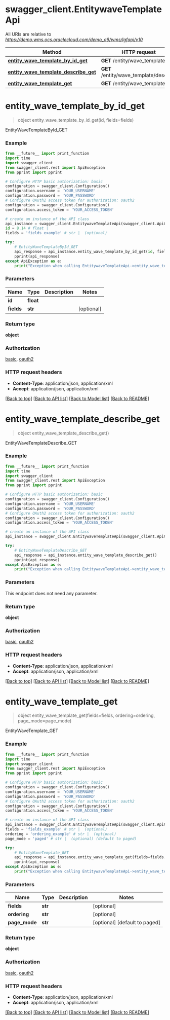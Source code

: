 # swagger_client.EntitywaveTemplateApi

All URIs are relative to *https://demo.wms.ocs.oraclecloud.com/demo_a9/wms/lgfapi/v10*

Method | HTTP request | Description
------------- | ------------- | -------------
[**entity_wave_template_by_id_get**](EntitywaveTemplateApi.md#entity_wave_template_by_id_get) | **GET** /entity/wave_template/{id} | EntityWaveTemplateById_GET
[**entity_wave_template_describe_get**](EntitywaveTemplateApi.md#entity_wave_template_describe_get) | **GET** /entity/wave_template/describe | EntityWaveTemplateDescribe_GET
[**entity_wave_template_get**](EntitywaveTemplateApi.md#entity_wave_template_get) | **GET** /entity/wave_template | EntityWaveTemplate_GET


# **entity_wave_template_by_id_get**
> object entity_wave_template_by_id_get(id, fields=fields)

EntityWaveTemplateById_GET



### Example
```python
from __future__ import print_function
import time
import swagger_client
from swagger_client.rest import ApiException
from pprint import pprint

# Configure HTTP basic authorization: basic
configuration = swagger_client.Configuration()
configuration.username = 'YOUR_USERNAME'
configuration.password = 'YOUR_PASSWORD'
# Configure OAuth2 access token for authorization: oauth2
configuration = swagger_client.Configuration()
configuration.access_token = 'YOUR_ACCESS_TOKEN'

# create an instance of the API class
api_instance = swagger_client.EntitywaveTemplateApi(swagger_client.ApiClient(configuration))
id = 8.14 # float | 
fields = 'fields_example' # str |  (optional)

try:
    # EntityWaveTemplateById_GET
    api_response = api_instance.entity_wave_template_by_id_get(id, fields=fields)
    pprint(api_response)
except ApiException as e:
    print("Exception when calling EntitywaveTemplateApi->entity_wave_template_by_id_get: %s\n" % e)
```

### Parameters

Name | Type | Description  | Notes
------------- | ------------- | ------------- | -------------
 **id** | **float**|  | 
 **fields** | **str**|  | [optional] 

### Return type

**object**

### Authorization

[basic](../README.md#basic), [oauth2](../README.md#oauth2)

### HTTP request headers

 - **Content-Type**: application/json, application/xml
 - **Accept**: application/json, application/xml

[[Back to top]](#) [[Back to API list]](../README.md#documentation-for-api-endpoints) [[Back to Model list]](../README.md#documentation-for-models) [[Back to README]](../README.md)

# **entity_wave_template_describe_get**
> object entity_wave_template_describe_get()

EntityWaveTemplateDescribe_GET



### Example
```python
from __future__ import print_function
import time
import swagger_client
from swagger_client.rest import ApiException
from pprint import pprint

# Configure HTTP basic authorization: basic
configuration = swagger_client.Configuration()
configuration.username = 'YOUR_USERNAME'
configuration.password = 'YOUR_PASSWORD'
# Configure OAuth2 access token for authorization: oauth2
configuration = swagger_client.Configuration()
configuration.access_token = 'YOUR_ACCESS_TOKEN'

# create an instance of the API class
api_instance = swagger_client.EntitywaveTemplateApi(swagger_client.ApiClient(configuration))

try:
    # EntityWaveTemplateDescribe_GET
    api_response = api_instance.entity_wave_template_describe_get()
    pprint(api_response)
except ApiException as e:
    print("Exception when calling EntitywaveTemplateApi->entity_wave_template_describe_get: %s\n" % e)
```

### Parameters
This endpoint does not need any parameter.

### Return type

**object**

### Authorization

[basic](../README.md#basic), [oauth2](../README.md#oauth2)

### HTTP request headers

 - **Content-Type**: application/json, application/xml
 - **Accept**: application/json, application/xml

[[Back to top]](#) [[Back to API list]](../README.md#documentation-for-api-endpoints) [[Back to Model list]](../README.md#documentation-for-models) [[Back to README]](../README.md)

# **entity_wave_template_get**
> object entity_wave_template_get(fields=fields, ordering=ordering, page_mode=page_mode)

EntityWaveTemplate_GET



### Example
```python
from __future__ import print_function
import time
import swagger_client
from swagger_client.rest import ApiException
from pprint import pprint

# Configure HTTP basic authorization: basic
configuration = swagger_client.Configuration()
configuration.username = 'YOUR_USERNAME'
configuration.password = 'YOUR_PASSWORD'
# Configure OAuth2 access token for authorization: oauth2
configuration = swagger_client.Configuration()
configuration.access_token = 'YOUR_ACCESS_TOKEN'

# create an instance of the API class
api_instance = swagger_client.EntitywaveTemplateApi(swagger_client.ApiClient(configuration))
fields = 'fields_example' # str |  (optional)
ordering = 'ordering_example' # str |  (optional)
page_mode = 'paged' # str |  (optional) (default to paged)

try:
    # EntityWaveTemplate_GET
    api_response = api_instance.entity_wave_template_get(fields=fields, ordering=ordering, page_mode=page_mode)
    pprint(api_response)
except ApiException as e:
    print("Exception when calling EntitywaveTemplateApi->entity_wave_template_get: %s\n" % e)
```

### Parameters

Name | Type | Description  | Notes
------------- | ------------- | ------------- | -------------
 **fields** | **str**|  | [optional] 
 **ordering** | **str**|  | [optional] 
 **page_mode** | **str**|  | [optional] [default to paged]

### Return type

**object**

### Authorization

[basic](../README.md#basic), [oauth2](../README.md#oauth2)

### HTTP request headers

 - **Content-Type**: application/json, application/xml
 - **Accept**: application/json, application/xml

[[Back to top]](#) [[Back to API list]](../README.md#documentation-for-api-endpoints) [[Back to Model list]](../README.md#documentation-for-models) [[Back to README]](../README.md)


